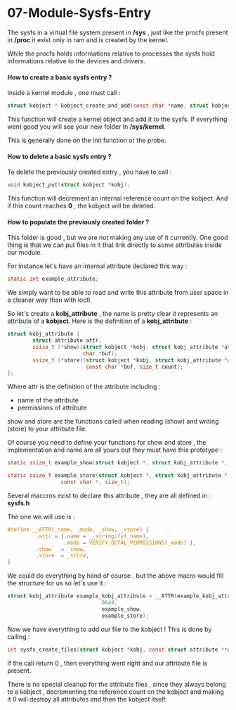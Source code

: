 
# 07-Module-Sysfs-Entry

The sysfs in a virtual file system present in **/sys** , just like the procfs present in **/proc** it exist only in ram and is created by the kernel.

While the procfs holds informations relative to processes the sysfs hold informations relative to the devices and drivers.

#### How to create a basic sysfs entry ?

Inside a kernel module , one must call :

```c
struct kobject * kobject_create_and_add(const char *name, struct kobject *parent);
```

This function will create a kernel object and add it to the sysfs. If everything went good you will see your new folder in **/sys/kernel**.

This is generally done on the init function or the probe.

#### How to delete a basic sysfs entry ?

To delete the previously created entry , you have to call :

```c
void kobject_put(struct kobject *kobj);
```

This function will decrement an internal reference count on the kobject. And if this count reaches **0** , the kobject will be deleted.

#### How to populate the previously created folder ?

This folder is good , but we are not making any use of it currently.
One good thing is that we can put files in it that link directly to some attributes inside our module.

For instance let's have an internal attribute declared this way :

```c
static int example_attribute;
```

We simply want to be able to read and write this attribute from user space in a cleaner way than with ioctl.

So let's create a **kobj_attribute** , the name is pretty clear it represents an attribute of a **kobject**.
Here is the definition of a **kobj_attribute** :

```c
struct kobj_attribute {
        struct attribute attr;
        ssize_t (*show)(struct kobject *kobj, struct kobj_attribute *attr,
                        char *buf);
        ssize_t (*store)(struct kobject *kobj, struct kobj_attribute *attr,
                         const char *buf, size_t count);
};
```

Where attr is the definition of the attribute including : 
- name of the attribute
- permissions of attribute

show and store are the functions called when reading (show) and writing (store) to your attribute file.

Of course you need to define your functions for show and store , the implementation and name are all yours but they must have this prototype :

```c
static ssize_t example_show(struct kobject *, struct kobj_attribute *, char *);

static ssize_t example_store(struct kobject *, struct kobj_attribute *,
			     const char *, size_t);
```

Several maccros exist to declare this attribute , they are all defined in : **sysfs.h**

The one we will use is :

```c
#define __ATTR(_name, _mode, _show, _store) {                           \
         .attr = {.name = __stringify(_name),                            \
                  .mode = VERIFY_OCTAL_PERMISSIONS(_mode) },             \
         .show   = _show,                                                \
         .store  = _store,                                               \
}
```

We could do everything by hand of course , but the above macro would fill the structure for us so let's use it : 

```c
struct kobj_attribute example_kobj_attribute = __ATTR(example_kobj_attribute,
						      0644,
						      example_show,
						      example_store);
```

Now we have everything to add our file to the kobject ! This is done by calling :

```c
int sysfs_create_files(struct kobject *kobj, const struct attribute **attr);
```

If the call return 0 , then everything went right and our attribute file is present.

There is no special cleanup for the attribute files , since they always belong to a kobject , decrementing the reference count on the kobject and making it 0 will destroy all attributes and then the kobject itself.

